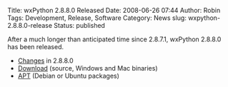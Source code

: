 Title: wxPython 2.8.8.0 Released
Date: 2008-06-26 07:44
Author: Robin
Tags: Development, Release, Software
Category: News
slug: wxpython-2.8.8.0-release
Status: published

After a much longer than anticipated time since 2.8.7.1, wxPython
2.8.8.0 has been released.

-   [Changes](http://wxpython.org/CHANGES.html) in 2.8.8.0
-   [Download](http://wxpython.org/download.php) (source, Windows and
    Mac binaries)
-   [APT](http://wiki.wxpython.org/InstallingOnUbuntuOrDebian) (Debian or
    Ubuntu packages)

